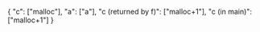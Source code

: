 {
  "c": ["malloc"],
  "a": ["a"],
  "c (returned by f)": ["malloc+1"],
  "c (in main)": ["malloc+1"]
}
